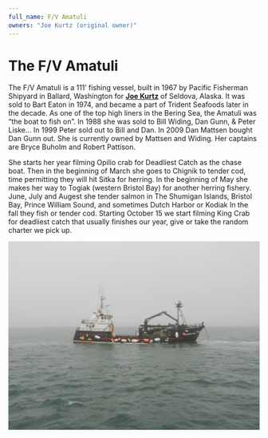 ```yaml
---
full_name: F/V Amatuli
owners: "Joe Kurtz (original owner)"
---
```

# The F/V Amatuli

The F/V Amatuli is a 111’ fishing vessel, built in 1967 by Pacific Fisherman Shipyard in Ballard, Washington for [**Joe Kurtz**](../_people/Kurtz_Joseph_R.md) of Seldova, Alaska. It was sold to Bart Eaton in 1974, and became a part of Trident Seafoods later in the decade. As one of the top high liners in the Bering Sea, the Amatuli was “the boat to fish on”. In 1988 she was sold to Bill Widing, Dan Gunn, & Peter Liske… In 1999 Peter sold out to Bill and Dan. In 2009 Dan Mattsen bought Dan Gunn out. She is currently owned by Mattsen and Widing. Her captains are Bryce Buholm and Robert Pattison.

She starts her year filming Opilio crab for Deadliest Catch as the chase boat. Then in the beginning of March she goes to Chignik to tender cod, time permitting they will hit Sitka for herring. In the beginning of May she makes her way to Togiak (western Bristol Bay) for another herring fishery. June, July and Augest she tender salmon in The Shumigan Islands, Bristol Bay, Prince William Sound, and sometimes Dutch Harbor or Kodiak In the fall they fish or tender cod. Starting October 15 we start filming King Crab for deadliest catch that usually finishes our year, give or take the random charter we pick up.

![](../assets/images/Joseph%20Arthur%20Kurtz/media/image1.jpeg)
